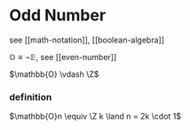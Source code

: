 # Odd Number

see [[math-notation]], [[boolean-algebra]]

$\mathbb{O} \equiv \lnot \mathbb{E}$, see [[even-number]]

$\mathbb{O} \vdash \Z$

### definition

$\mathbb{O}n \equiv \Z k \land n = 2k \cdot 1$
